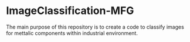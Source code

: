 # ImageClassification-MFG
The main purpose of this repository is to create a code to classify images for mettalic components within industrial environment.